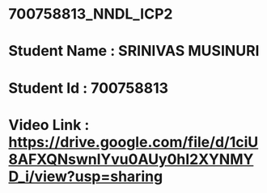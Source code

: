# 700758813_NNDL_ICP2
# Student Name : SRINIVAS MUSINURI
# Student Id : 700758813
# Video Link : https://drive.google.com/file/d/1ciU8AFXQNswnlYvu0AUy0hI2XYNMYD_i/view?usp=sharing



